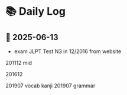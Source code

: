 # 📚 Daily Log

## 📅 2025-06-13

- exam JLPT Test N3 in 12/2016 from website



201112 mid



201612



201907 vocab kanji
201907 grammar